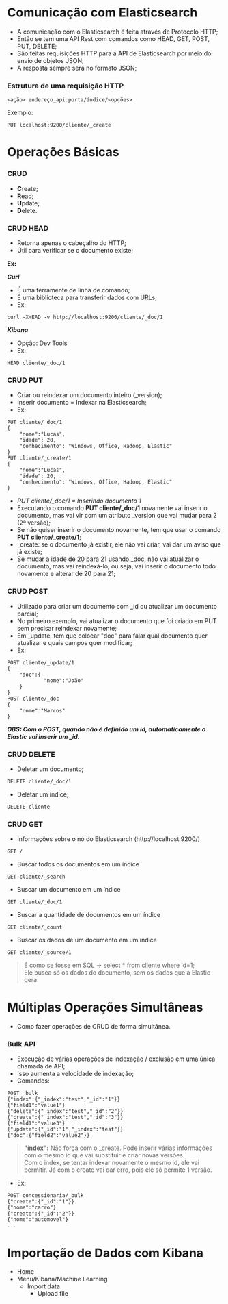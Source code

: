 # Comunicação com Elasticsearch
- A comunicação com o Elasticsearch é feita através de Protocolo HTTP;
- Então se tem uma API Rest com comandos como HEAD, GET, POST, PUT, DELETE;
- São feitas requisições HTTP para a API de Elasticsearch por meio do envio de objetos JSON;
- A resposta sempre será no formato JSON;

### Estrutura de uma requisição HTTP
```
<ação> endereço_api:porta/índice/<opções>
```
Exemplo:
```
PUT localhost:9200/cliente/_create
```

# Operações Básicas

### CRUD

- **C**reate;  
- **R**ead;  
- **U**pdate;  
- **D**elete.  

### CRUD HEAD
- Retorna apenas o cabeçalho do HTTP;
- Útil para verificar se o documento existe;  

**Ex:**  

***Curl***  
- É uma ferramente de linha de comando;
- É uma biblioteca para transferir dados com URLs;
- Ex:
```
curl -XHEAD -v http://localhost:9200/cliente/_doc/1
```

***Kibana***  
- Opção: Dev Tools
- Ex:
```
HEAD cliente/_doc/1
```

### CRUD PUT
- Criar ou reindexar um documento inteiro (_version);
- Inserir documento = Indexar na Elasticsearch;
- Ex:
```
PUT cliente/_doc/1
{
    "nome":"Lucas",
    "idade": 20,
    "conhecimento": "Windows, Office, Hadoop, Elastic"
}
PUT cliente/_create/1
{
    "nome":"Lucas",
    "idade": 20,
    "conhecimento": "Windows, Office, Hadoop, Elastic"
}
```
- *PUT cliente/_doc/1 = Inserindo documento 1*
- Executando o comando **PUT cliente/_doc/1** novamente vai inserir o documento, mas vai vir com um atributo _version que vai mudar para 2 (2ª versão);
- Se não quiser inserir o documento novamente, tem que usar o comando **PUT cliente/_create/1**;
- _create: se o documento já existir, ele não vai criar, vai dar um aviso que já existe;
- Se mudar a idade de 20 para 21 usando _doc, não vai atualizar o documento, mas vai reindexá-lo, ou seja, vai inserir o documento todo novamente e alterar de 20 para 21;

### CRUD POST
- Utilizado para criar um documento com _id ou atualizar um documento parcial;
- No primeiro exemplo, vai atualizar o documento que foi criado em PUT sem precisar reindexar novamente;
- Em _update, tem que colocar "doc" para falar qual documento quer atualizar e quais campos quer modificar;
- Ex:
```
POST cliente/_update/1
{
    "doc":{
            "nome":"João"
    }
}
POST cliente/_doc
{
    "nome":"Marcos"
}
```

***OBS: Com o POST, quando não é definido um id, automaticamente o Elastic vai inserir um _id.***

### CRUD DELETE

- Deletar um documento;
```
DELETE cliente/_doc/1
```
- Deletar um índice;
```
DELETE cliente
```
### CRUD GET
- Informações sobre o nó do Elasticsearch (http://localhost:9200/)
```
GET /
```
- Buscar todos os documentos em um índice
```
GET cliente/_search
```
- Buscar um documento em um índice
```
GET cliente/_doc/1
```
- Buscar a quantidade de documentos em um índice
```
GET cliente/_count
```
- Buscar os dados de um documento em um índice
```
GET cliente/_source/1
```
> É como se fosse em SQL -> select * from cliente where id=1;  
> Ele busca só os dados do documento, sem os dados que a Elastic gera.

# Múltiplas Operações Simultâneas

- Como fazer operações de CRUD de forma simultânea.

### Bulk API

- Execução de várias operações de indexação / exclusão em uma única chamada de API;
- Isso aumenta a velocidade de indexação;
- Comandos:
```
POST _bulk
{"index":{"_index":"test","_id":"1"}}
{"field1":"value1"}
{"delete":{"_index":"test","_id":"2"}}
{"create":{"_index":"test","_id":"3"}}
{"field1":"value3"}
{"update":{"_id":"1","_index":"test"}}
{"doc":{"field2":"value2"}}
```
> **"index":** Não força com o _create. Pode inserir várias informações com o mesmo id que vai substituir e criar novas versões.  
> Com o index, se tentar indexar novamente o mesmo id, ele vai permitir. Já com o create vai dar erro, pois ele só permite 1 versão.

- Ex:
```
POST concessionaria/_bulk
{"create":{"_id":"1"}}
{"nome":"carro"}
{"create":{"_id":"2"}}
{"nome":"automovel"}
...
```

# Importação de Dados com Kibana

- Home
- Menu/Kibana/Machine Learning
    - Import data
        - Upload file  
